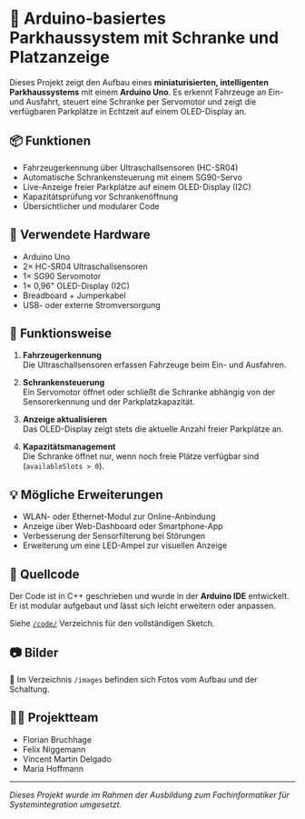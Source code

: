 # 🚗 Arduino-basiertes Parkhaussystem mit Schranke und Platzanzeige

Dieses Projekt zeigt den Aufbau eines **miniaturisierten, intelligenten Parkhaussystems** mit einem **Arduino Uno**. Es erkennt Fahrzeuge an Ein- und Ausfahrt, steuert eine Schranke per Servomotor und zeigt die verfügbaren Parkplätze in Echtzeit auf einem OLED-Display an.

## 📦 Funktionen

- Fahrzeugerkennung über Ultraschallsensoren (HC-SR04)
- Automatische Schrankensteuerung mit einem SG90-Servo
- Live-Anzeige freier Parkplätze auf einem OLED-Display (I2C)
- Kapazitätsprüfung vor Schrankenöffnung
- Übersichtlicher und modularer Code

## 🔧 Verwendete Hardware

- Arduino Uno  
- 2× HC-SR04 Ultraschallsensoren  
- 1× SG90 Servomotor  
- 1× 0,96" OLED-Display (I2C)  
- Breadboard + Jumperkabel  
- USB- oder externe Stromversorgung

## 🧠 Funktionsweise

1. **Fahrzeugerkennung**  
   Die Ultraschallsensoren erfassen Fahrzeuge beim Ein- und Ausfahren.

2. **Schrankensteuerung**  
   Ein Servomotor öffnet oder schließt die Schranke abhängig von der Sensorerkennung und der Parkplatzkapazität.

3. **Anzeige aktualisieren**  
   Das OLED-Display zeigt stets die aktuelle Anzahl freier Parkplätze an.

4. **Kapazitätsmanagement**  
   Die Schranke öffnet nur, wenn noch freie Plätze verfügbar sind (`availableSlots > 0`).

## 💡 Mögliche Erweiterungen

- WLAN- oder Ethernet-Modul zur Online-Anbindung
- Anzeige über Web-Dashboard oder Smartphone-App
- Verbesserung der Sensorfilterung bei Störungen
- Erweiterung um eine LED-Ampel zur visuellen Anzeige

## 📝 Quellcode

Der Code ist in C++ geschrieben und wurde in der **Arduino IDE** entwickelt. Er ist modular aufgebaut und lässt sich leicht erweitern oder anpassen.

Siehe [`/code/`](./code/) Verzeichnis für den vollständigen Sketch.

## 📷 Bilder

📸 Im Verzeichnis `/images` befinden sich Fotos vom Aufbau und der Schaltung.

## 👨‍💻 Projektteam

- Florian Bruchhage  
- Felix Niggemann  
- Vincent Martin Delgado  
- Maria Hoffmann

---

*Dieses Projekt wurde im Rahmen der Ausbildung zum Fachinformatiker für Systemintegration umgesetzt.*
